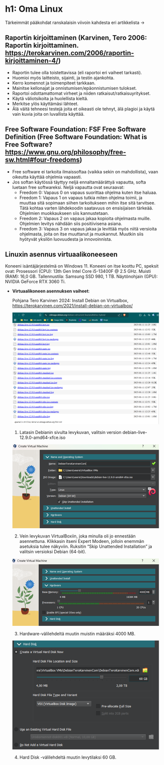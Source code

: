 # h1: Oma Linux

Tärkeimmät pääkohdat ranskalaisin viivoin kahdesta eri artikkelista ->

## **Raportin kirjoittaminen** (Karvinen, Tero 2006: Raportin kirjoittaminen. https://terokarvinen.com/2006/raportin-kirjoittaminen-4/)
- Raportin tulee olla toistettavissa (eli raportoi eri vaiheet tarkasti).  
- Huomioi myös laitteisto, sijainti, ja testin ajankohta.  
- Kerro komennot ja toimenpiteet tarkkaan.  
- Mainitse kellonajat ja onnistumisen/epäonnistumisen tulokset.  
- Raportoi odottamattomat virheet ja niiden ratkaisut/ratkaisuyritykset.  
- Käytä väliotsikoita ja huolellista kieltä.  
- Merkitse ylös käyttämäsi lähteet.  
- Älä väitä tehneesi testejä joita et oikeasti ole tehnyt, älä plagioi ja käytä vain kuvia joita on luvallista käyttää.

## Free Software Foundation: FSF Free Software Definition (Free Software Foundation: What is Free Software? https://www.gnu.org/philosophy/free-sw.html#four-freedoms) 
- Free software ei tarkoita ilmaissoftaa (vaikka sekin on mahdollista), vaan oikeutta käyttää ohjelmia vapaasti.
- Jos softan käytössä täyttyy neljä ennaltamäärättyä vapautta, softa luetaan free softwareksi. Neljä vapautta ovat seuraavat:
  - Freedom 0: Vapaus 0 on vapaus suorittaa ohjelma kuten itse haluaa.
  - Freedom 1: Vapaus 1 on vapaus tutkia miten ohjelma toimii, ja muuttaa sitä sopimaan siihen tarkoitukseen mihin itse sitä tarvitsee. Tätä kohtaa varten lähdekoodin saatavuus on ensisijaisen tärkeää. Ohjelmien muokkaukseen siis kannustetaan.
  - Freedom 2: Vapaus 2 on vapaus jakaa kopioita ohjelmasta muille. Ohjelmien levitys nähdään siis positiivisena asiana.
  - Freedom 3: Vapaus 3 on vapaus jakaa ja levittää myös niitä versioita ohjelmasta, joita on itse muuttanut ja muokannut. Muutkin siis hyötyvät yksilön luovuudesta ja innovoinnista.

## Linuxin asennus virtuaalikoneeseen

Koneeni isäntäjärjestelmä on Windows 11. Koneeni on itse koottu PC, speksit ovat:
Prosessori (CPU): 13th Gen Intel Core i5-13400F @ 2.5 GHz.
Muisti (RAM): 16,0 GB.
Tallennustila: Samsung SSD 980, 1 TB.
Näytönohjain (GPU): NVIDIA GeForce RTX 3060 Ti.

- **Virtuaalikoneen asennuksen vaiheet**:

  Pohjana Tero Karvinen 2024: Install Debian on Virtualbox, https://terokarvinen.com/2021/install-debian-on-virtualbox/
  
  ![Add file: Upload](Picture1.png)
  
  1. Latasin Debianin sivulta levykuvan, valitsin version debian-live-12.9.0-amd64-xfce.iso
     
  ![Add file: Upload](Picture2.png)

  2. Vein levykuvan VirtualBoxiin, joka minulla oli jo ennestään asennettuna. Klikkasin itseni Expert Modeen, jolloin enemmän asetuksia tulee näkyviin. Ruksitin “Skip Unattended Installation” ja valitsin versioksi Debian (64-bit).
     
  ![Add file: Upload](Picture3.png)
  
  3. Hardware-välilehdeltä muutin muistin määräksi 4000 MB.
  
  ![Add file: Upload](Picture4.png)

  4. Hard Disk -välilehdeltä muutin levytilaksi 60 GB.


